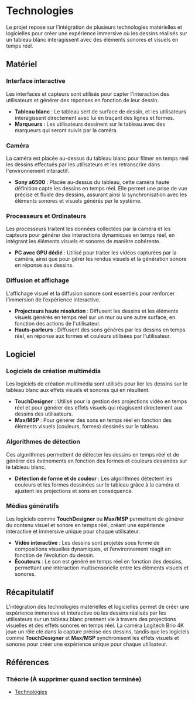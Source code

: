 # Technologies

Le projet repose sur l’intégration de plusieurs technologies matérielles et logicielles pour créer une expérience immersive où les dessins réalisés sur un tableau blanc interagissent avec des éléments sonores et visuels en temps réel.

## Matériel

### Interface interactive

Les interfaces et capteurs sont utilisés pour capter l'interaction des utilisateurs et générer des réponses en fonction de leur dessin.

- **Tableau blanc** : Le tableau sert de surface de dessin, et les utilisateurs interagissent directement avec lui en traçant des lignes et formes.
- **Marqueurs** : Les utilisateurs dessinent sur le tableau avec des marqueurs qui seront suivis par la caméra.

### Caméra

La caméra est placée au-dessus du tableau blanc pour filmer en temps réel les dessins effectués par les utilisateurs et les retranscrire dans l'environnement interactif.

- **Sony a6500** : Placée au-dessus du tableau, cette caméra haute définition capte les dessins en temps réel. Elle permet une prise de vue précise et fluide des dessins, assurant ainsi la synchronisation avec les éléments sonores et visuels générés par le système.

### Processeurs et Ordinateurs

Les processeurs traitent les données collectées par la caméra et les capteurs pour générer des interactions dynamiques en temps réel, en intégrant les éléments visuels et sonores de manière cohérente.

- **PC avec GPU dédié** : Utilisé pour traiter les vidéos capturées par la caméra, ainsi que pour gérer les rendus visuels et la génération sonore en réponse aux dessins.

### Diffusion et affichage

L'affichage visuel et la diffusion sonore sont essentiels pour renforcer l’immersion de l’expérience interactive.

- **Projecteurs haute résolution** : Diffusent les dessins et les éléments visuels générés en temps réel sur un mur ou une autre surface, en fonction des actions de l'utilisateur.
- **Hauts-parleurs** : Diffusent des sons générés par les dessins en temps réel, en réponse aux formes et couleurs utilisées par l'utilisateur.

## Logiciel

### Logiciels de création multimédia

Les logiciels de création multimédia sont utilisés pour lier les dessins sur le tableau blanc aux effets visuels et sonores qui en résultent.

- **TouchDesigner** : Utilisé pour la gestion des projections vidéo en temps réel et pour générer des effets visuels qui réagissent directement aux dessins des utilisateurs.
- **Max/MSP** : Pour générer des sons en temps réel en fonction des éléments visuels (couleurs, formes) dessinés sur le tableau.

### Algorithmes de détection

Ces algorithmes permettent de détecter les dessins en temps réel et de générer des événements en fonction des formes et couleurs dessinées sur le tableau blanc.

- **Détection de forme et de couleur** : Les algorithmes détectent les couleurs et les formes dessinées sur le tableau grâce à la caméra et ajustent les projections et sons en conséquence.

### Médias génératifs

Les logiciels comme **TouchDesigner** ou **Max/MSP** permettent de générer du contenu visuel et sonore en temps réel, créant une expérience interactive et immersive unique pour chaque utilisateur.

- **Vidéo interactive** : Les dessins sont projetés sous forme de compositions visuelles dynamiques, et l’environnement réagit en fonction de l’évolution du dessin.
- **Écouteurs** : Le son est généré en temps réel en fonction des dessins, permettant une interaction multisensorielle entre les éléments visuels et sonores.

## Récapitulatif

L’intégration des technologies matérielles et logicielles permet de créer une expérience immersive et interactive où les dessins réalisés par les utilisateurs sur un tableau blanc prennent vie à travers des projections visuelles et des effets sonores en temps réel. La caméra Logitech Brio 4K joue un rôle clé dans la capture précise des dessins, tandis que les logiciels comme **TouchDesigner** et **Max/MSP** synchronisent les effets visuels et sonores pour créer une expérience unique pour chaque utilisateur.

## Références

### Théorie (À supprimer quand section terminée)

- [Technologies](https://tim-montmorency.com/582523-gestion/#/contenus/2_scenarisation/40_technologie/)
